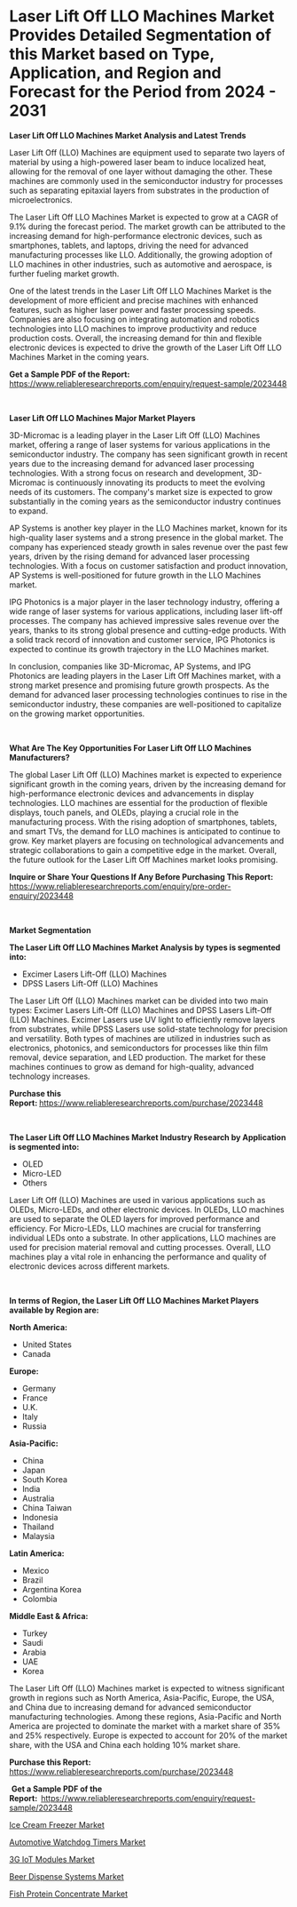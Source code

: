 <p><h1>Laser Lift Off LLO Machines Market Provides Detailed Segmentation of this Market based on Type, Application, and Region and Forecast for the Period from 2024 - 2031</h1></p><p><strong>Laser Lift Off LLO Machines Market Analysis and Latest Trends</strong></p>
<p><p>Laser Lift Off (LLO) Machines are equipment used to separate two layers of material by using a high-powered laser beam to induce localized heat, allowing for the removal of one layer without damaging the other. These machines are commonly used in the semiconductor industry for processes such as separating epitaxial layers from substrates in the production of microelectronics.</p><p>The Laser Lift Off LLO Machines Market is expected to grow at a CAGR of 9.1% during the forecast period. The market growth can be attributed to the increasing demand for high-performance electronic devices, such as smartphones, tablets, and laptops, driving the need for advanced manufacturing processes like LLO. Additionally, the growing adoption of LLO machines in other industries, such as automotive and aerospace, is further fueling market growth.</p><p>One of the latest trends in the Laser Lift Off LLO Machines Market is the development of more efficient and precise machines with enhanced features, such as higher laser power and faster processing speeds. Companies are also focusing on integrating automation and robotics technologies into LLO machines to improve productivity and reduce production costs. Overall, the increasing demand for thin and flexible electronic devices is expected to drive the growth of the Laser Lift Off LLO Machines Market in the coming years.</p></p>
<p><strong>Get a Sample PDF of the Report:&nbsp;</strong> <a href="https://www.reliableresearchreports.com/enquiry/request-sample/2023448">https://www.reliableresearchreports.com/enquiry/request-sample/2023448</a></p>
<p>&nbsp;</p>
<p><strong>Laser Lift Off LLO Machines Major Market Players</strong></p>
<p><p>3D-Micromac is a leading player in the Laser Lift Off (LLO) Machines market, offering a range of laser systems for various applications in the semiconductor industry. The company has seen significant growth in recent years due to the increasing demand for advanced laser processing technologies. With a strong focus on research and development, 3D-Micromac is continuously innovating its products to meet the evolving needs of its customers. The company's market size is expected to grow substantially in the coming years as the semiconductor industry continues to expand.</p><p>AP Systems is another key player in the LLO Machines market, known for its high-quality laser systems and a strong presence in the global market. The company has experienced steady growth in sales revenue over the past few years, driven by the rising demand for advanced laser processing technologies. With a focus on customer satisfaction and product innovation, AP Systems is well-positioned for future growth in the LLO Machines market.</p><p>IPG Photonics is a major player in the laser technology industry, offering a wide range of laser systems for various applications, including laser lift-off processes. The company has achieved impressive sales revenue over the years, thanks to its strong global presence and cutting-edge products. With a solid track record of innovation and customer service, IPG Photonics is expected to continue its growth trajectory in the LLO Machines market.</p><p>In conclusion, companies like 3D-Micromac, AP Systems, and IPG Photonics are leading players in the Laser Lift Off Machines market, with a strong market presence and promising future growth prospects. As the demand for advanced laser processing technologies continues to rise in the semiconductor industry, these companies are well-positioned to capitalize on the growing market opportunities.</p></p>
<p>&nbsp;</p>
<p><strong>What Are The Key Opportunities For Laser Lift Off LLO Machines Manufacturers?</strong></p>
<p><p>The global Laser Lift Off (LLO) Machines market is expected to experience significant growth in the coming years, driven by the increasing demand for high-performance electronic devices and advancements in display technologies. LLO machines are essential for the production of flexible displays, touch panels, and OLEDs, playing a crucial role in the manufacturing process. With the rising adoption of smartphones, tablets, and smart TVs, the demand for LLO machines is anticipated to continue to grow. Key market players are focusing on technological advancements and strategic collaborations to gain a competitive edge in the market. Overall, the future outlook for the Laser Lift Off Machines market looks promising.</p></p>
<p><strong>Inquire or Share Your Questions If Any Before Purchasing This Report:</strong> <a href="https://www.reliableresearchreports.com/enquiry/pre-order-enquiry/2023448">https://www.reliableresearchreports.com/enquiry/pre-order-enquiry/2023448</a></p>
<p>&nbsp;</p>
<p><strong>Market Segmentation</strong></p>
<p><strong>The Laser Lift Off LLO Machines Market Analysis by types is segmented into:</strong></p>
<p><ul><li>Excimer Lasers Lift-Off (LLO) Machines</li><li>DPSS Lasers Lift-Off (LLO) Machines</li></ul></p>
<p><p>The Laser Lift Off (LLO) Machines market can be divided into two main types: Excimer Lasers Lift-Off (LLO) Machines and DPSS Lasers Lift-Off (LLO) Machines. Excimer Lasers use UV light to efficiently remove layers from substrates, while DPSS Lasers use solid-state technology for precision and versatility. Both types of machines are utilized in industries such as electronics, photonics, and semiconductors for processes like thin film removal, device separation, and LED production. The market for these machines continues to grow as demand for high-quality, advanced technology increases.</p></p>
<p><strong>Purchase this Report:&nbsp;</strong><a href="https://www.reliableresearchreports.com/purchase/2023448">https://www.reliableresearchreports.com/purchase/2023448</a></p>
<p>&nbsp;</p>
<p><strong>The Laser Lift Off LLO Machines Market Industry Research by Application is segmented into:</strong></p>
<p><ul><li>OLED</li><li>Micro-LED</li><li>Others</li></ul></p>
<p><p>Laser Lift Off (LLO) Machines are used in various applications such as OLEDs, Micro-LEDs, and other electronic devices. In OLEDs, LLO machines are used to separate the OLED layers for improved performance and efficiency. For Micro-LEDs, LLO machines are crucial for transferring individual LEDs onto a substrate. In other applications, LLO machines are used for precision material removal and cutting processes. Overall, LLO machines play a vital role in enhancing the performance and quality of electronic devices across different markets.</p></p>
<p>&nbsp;</p>
<p><strong>In terms of Region, the Laser Lift Off LLO Machines Market Players available by Region are:</strong></p>
<p>
    <p> <strong> North America: </strong>
        <ul>
            <li>United States</li>
            <li>Canada</li>
        </ul>
        </p> 
    <p> <strong> Europe: </strong>
        <ul>
            <li>Germany</li>
            <li>France</li>
            <li>U.K.</li>
            <li>Italy</li>
            <li>Russia</li>
        </ul>
        </p> 
    <p> <strong> Asia-Pacific: </strong>
        <ul>
            <li>China</li>
            <li>Japan</li>
            <li>South Korea</li>
            <li>India</li>
            <li>Australia</li>
            <li>China Taiwan</li>
            <li>Indonesia</li>
            <li>Thailand</li>
            <li>Malaysia</li>
        </ul>
        </p> 
    <p> <strong> Latin America: </strong>
        <ul>
            <li>Mexico</li>
            <li>Brazil</li>
            <li>Argentina Korea</li>
            <li>Colombia</li>
        </ul>
        </p> 
    <p> <strong> Middle East & Africa: </strong>
        <ul>
            <li>Turkey</li>
            <li>Saudi</li>
            <li>Arabia</li>
            <li>UAE</li>
            <li>Korea</li>
        </ul>
    </p>
    </p>
<p><p>The Laser Lift Off (LLO) Machines market is expected to witness significant growth in regions such as North America, Asia-Pacific, Europe, the USA, and China due to increasing demand for advanced semiconductor manufacturing technologies. Among these regions, Asia-Pacific and North America are projected to dominate the market with a market share of 35% and 25% respectively. Europe is expected to account for 20% of the market share, with the USA and China each holding 10% market share.</p></p>
<p><strong>Purchase this Report: </strong><a href="https://www.reliableresearchreports.com/purchase/2023448">https://www.reliableresearchreports.com/purchase/2023448</a></p>
<p>&nbsp;<strong>Get a Sample PDF of the Report:&nbsp;&nbsp;</strong><a href="https://www.reliableresearchreports.com/enquiry/request-sample/2023448">https://www.reliableresearchreports.com/enquiry/request-sample/2023448</a></p>
<p><strong></strong></p>
<p><p><a href="https://cautious-neon-760.notion.site/Ice-Cream-Freezer-Market-Provides-Detailed-Segmentation-of-this-Market-based-on-Type-Application-a-423362d89f1e44b99d478c300207ec6e">Ice Cream Freezer Market</a></p><p><a href="https://view.publitas.com/reportprime-1/automotive-watchdog-timers-market-research-report-the-key-to-successful-business-strategy-forecasted-for-period-from-2024-2031/">Automotive Watchdog Timers Market</a></p><p><a href="https://view.publitas.com/reportprime-1/3g-iot-modules-market-size-global-industry-overview-market-segmentation-and-forecast-2024-to-2031/">3G IoT Modules Market</a></p><p><a href="https://frill-swim-3cd.notion.site/Decoding-the-Beer-Dispense-Systems-Market-A-Deep-Dive-into-the-Latest-Market-Trends-Market-Segment-49d8eee90c8e4846a5e8c96a6ad52a68">Beer Dispense Systems Market</a></p><p><a href="https://gentle-editor-9db.notion.site/Fish-Protein-Concentrate-Market-Dynamics-2024-2031-Also-about-Its-Market-Trends-Projections-and-O-526229c89abf4a98943589ca274233db">Fish Protein Concentrate Market</a></p></p>